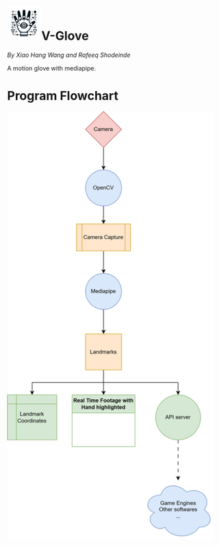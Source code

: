<h1><img src="imgs/logo.png" alt="logo" width="80"/>V-Glove</h1>

*By Xiao Hang Wang and Rafeeq Shodeinde*

A motion glove with mediapipe.

# Program Flowchart
<img src="imgs/flowchart.png" alt="flowchart" height="1000"/>
